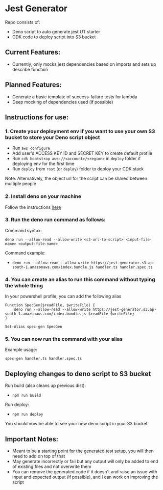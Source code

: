 # Jest Generator

Repo consists of:

- Deno script to auto generate jest UT starter
- CDK code to deploy script into S3 bucket

## Current Features:

- Currently, only mocks jest dependencies based on imports and sets up describe function

## Planned Features:

- Generate a basic template of success-failure tests for lambda
- Deep mocking of dependencies used (if possible)

## Instructions for use:

### 1. Create your deployment env if you want to use your own S3 bucket to store your Deno script object

- Run `aws configure`
- Add user's ACCESS KEY ID and SECRET KEY to create default profile
- Run `cdk bootstrap aws://<account>/<region>` in `deploy` folder if deploying env for the first time
- Run `deploy` from `root` (or `deploy`) folder to deploy your CDK stack

Note: Alternatively, the object url for the script can be shared between multiple people

### 2. Install deno on your machine

Follow the instructions [here](https://deno.land/manual@v1.4.6/getting_started/installation)

### 3. Run the deno run command as follows:

Command syntax:

`deno run --allow-read --allow-write <s3-url-to-script> <input-file-name> <output-file-name>`

Command example:

- `deno run --allow-read --allow-write https://jest-generator.s3.ap-south-1.amazonaws.com/index.bundle.js handler.ts handler.spec.ts`

### 4. You can create an alias to run this command without typing the whole thing

In your powershell profile, you can add the following alias

```
Function SpecGen($readFile, $writeFile) {
    deno run --allow-read --allow-write https://jest-generator.s3.ap-south-1.amazonaws.com/index.bundle.js $readFile $writeFile;
}

Set-Alias spec-gen SpecGen
```

### 5. You can now run the command with your alias

Example usage:

```
spec-gen handler.ts handler.spec.ts
```

## Deploying changes to deno script to S3 bucket

Run build (also cleans up previous dist):

- `npm run build`

Run deploy:

- `npm run deploy`

You should now be able to see your new deno script in your S3 bucket

## Important Notes:

- Meant to be a starting point for the generated test setup, you will then need to add on top of that
- May generate incorrectly or fail but any output will only be added to end of existing files and not overwrite them
- You can remove the generated code if it doesn't and raise an issue with input and expected output (if possible), and I can work on improving the script
